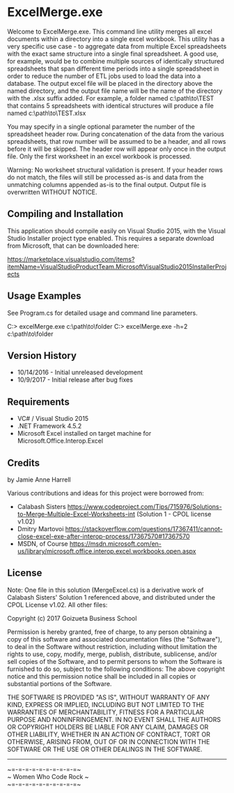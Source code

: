 # ExcelMerge.exe

Welcome to ExcelMerge.exe. This command line utility merges all excel documents within a directory into a single excel workbook. 
This utility has a very specific use case - to aggregate data from multiple Excel spreadsheets with the exact same structure into a single
final spreadsheet. A good use, for example, would be to combine multiple sources of identically structured spreadsheets that span different
time periods into a single spreadsheet in order to reduce the number of ETL jobs used to load the data into a database. The output excel
file will be placed in the directory above the named directory, and the output file name will be the name of the directory with the .xlsx
suffix added. For example, a folder named c:\path\to\TEST that contains 5 spreadsheets with identical structures will produce a file named
c:\path\to\TEST.xlsx
 
You may specify in a single optional parameter the number of the spreadsheet header row. During concatenation of the data from the various
spreadsheets, that row number will be assumed to be a header, and all rows before it will be skipped. The header row will appear only once
in the output file. Only the first worksheet in an excel workbook is processed. 

Warning: No worksheet structural validation is present. If your header rows do not match, the files will still be processed as-is and
data from the unmatching columns appended as-is to the final output. Output file is overwritten WITHOUT NOTICE.

## Compiling and Installation
This application should compile easily on Visual Studio 2015, with the Visual Studio Installer project type enabled. This requires a
separate download from Microsoft, that can be downloaded here:

https://marketplace.visualstudio.com/items?itemName=VisualStudioProductTeam.MicrosoftVisualStudio2015InstallerProjects

## Usage Examples
See Program.cs for detailed usage and command line parameters.

C:> excelMerge.exe c:\path\to\folder
C:> excelMerge.exe -h=2 c:\path\to\folder

## Version History
- 10/14/2016 - Initial unreleased development 
- 10/9/2017 - Initial release after bug fixes

## Requirements
- VC# / Visual Studio 2015
- .NET Framework 4.5.2
- Microsoft Excel installed on target machine for Microsoft.Office.Interop.Excel 

## Credits
by Jamie Anne Harrell

Various contributions and ideas for this project were borrowed from:
- Calabash Sisters        https://www.codeproject.com/Tips/715976/Solutions-to-Merge-Multiple-Excel-Worksheets-int (Solution 1 - CPOL license v1.02)
- Dmitry Martovoi         https://stackoverflow.com/questions/17367411/cannot-close-excel-exe-after-interop-process/17367570#17367570
- MSDN, of Course         https://msdn.microsoft.com/en-us/library/microsoft.office.interop.excel.workbooks.open.aspx

## License
Note: One file in this solution (MergeExcel.cs) is a derivative work of Calabash Sisters' Solution 1 referenced above, and distributed under the CPOL License v1.02. All other files:

Copyright (c) 2017 Goizueta Business School

Permission is hereby granted, free of charge, to any person obtaining a copy of this software and associated documentation files (the "Software"), to deal in the Software without restriction, including without limitation the rights to use, copy, modify, merge, publish, distribute, sublicense, and/or sell copies of the Software, and to permit persons to whom the Software is furnished to do so, subject to the following conditions:
The above copyright notice and this permission notice shall be included in all copies or substantial portions of the Software.

THE SOFTWARE IS PROVIDED "AS IS", WITHOUT WARRANTY OF ANY KIND, EXPRESS OR IMPLIED, INCLUDING BUT NOT LIMITED TO THE WARRANTIES OF MERCHANTABILITY, FITNESS FOR A PARTICULAR PURPOSE AND NONINFRINGEMENT. IN NO EVENT SHALL THE AUTHORS OR COPYRIGHT HOLDERS BE LIABLE FOR ANY CLAIM, DAMAGES OR OTHER LIABILITY, WHETHER IN AN ACTION OF CONTRACT, TORT OR OTHERWISE, ARISING FROM, OUT OF OR IN CONNECTION WITH THE SOFTWARE OR THE USE OR OTHER DEALINGS IN THE SOFTWARE.

<hr>

 ~=-=-=-=-=-=-=-=-=-=~  
~ Women Who Code Rock ~  
 ~=-=-=-=-=-=-=-=-=-=~